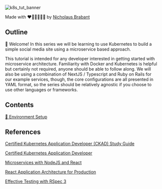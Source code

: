 ![k8s_tut_banner](https://user-images.githubusercontent.com/101282765/227645847-73d935d4-ec93-4d63-aef5-b383a191d659.jpg)

<!-- <p align="center"> -->

Made with :heart::orange_heart::yellow_heart::green_heart::blue_heart::purple_heart: by [Nicholaus Brabant](https://www.linkedin.com/in/nick-brabant/)

<!-- </p> -->

## <a name="goals">Outline</a>

:wave: Welcome! In this series we will be learning to use Kubernetes to build a simple social media site using a microservice based approach.

This tutorial is intended for any developer interested in getting started with microservice architecture. Familiarity with Docker and Kubernetes is helpful but certainly not required, anyone should be able to follow along. We will also be using a combination of NextJS / Typescript and Ruby on Rails for our example services, though, the core configurations are all presented in YAML format, so the series should be relatively agnostic if you choose to use other languages or frameworks.

## <a name="contents">Contents</a>

[:wrench: Environment Setup](readme/01-environment-setup.md)

## <a name="references">References</a>

[Certified Kubernetes Application Developer (CKAD) Study Guide](https://www.oreilly.com/library/view/certified-kubernetes-application/9781492083726/)

[Certified Kubernetes Application Developer](https://kodekloud.com/courses/certified-kubernetes-application-developer-ckad/)

[Microservices with NodeJS and React](https://www.udemy.com/course/microservices-with-node-js-and-react/)

[React Application Architecture for Production](https://www.packtpub.com/product/react-application-architecture-for-production/9781801070539)

[Effective Testing with RSpec 3](https://pragprog.com/titles/rspec3/effective-testing-with-rspec-3/)
